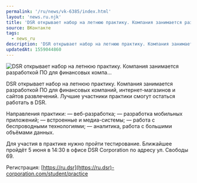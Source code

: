 ```yaml
---
permalink: '/ru/news/vk-6385/index.html'
layout: 'news.ru.njk'
title: 'DSR открывает набор на летнюю практику. Компания занимается разработкой ПО для финансовых компа'
source: ВКонтакте
tags:
  - news_ru
description: 'DSR открывает набор на летнюю практику. Компания занимается разработкой ПО для финансовых компа…'
updatedAt: 1559044860
---
```

![DSR открывает набор на летнюю практику. Компания занимается разработкой ПО для финансовых компа…](https://sun9-16.userapi.com/impf/c850728/v850728902/13115a/rB1u5nHtyG8.jpg?size=1280x800&quality=96&sign=c0d732f34a79779f63632e848abe28f6&c_uniq_tag=lb4CSrPr2XI-LFtahPg3IK9Z4qpZEb8GFwMLDh9IiOo&type=album)

DSR открывает набор на летнюю практику. Компания занимается разработкой ПО для финансовых компаний, интернет-магазинов и сайтов развлечений. Лучшие участники практики смогут остаться работать в DSR.

Направления практики:
— веб-разработка;
— разработка мобильных приложений;
— встроенные и медиа-системы;
— работа с беспроводными технологиями;
— аналитика, работа с большими объёмами данных.

Для участия в практике нужно пройти тестирование. Ближайшее пройдёт 5 июня в 14:30 в офисе DSR Сorporation по адресу ул. Свободы 69.

Регистрация: [https://ru.dsr](https://ru.dsr)-corporation.com/student/practice
